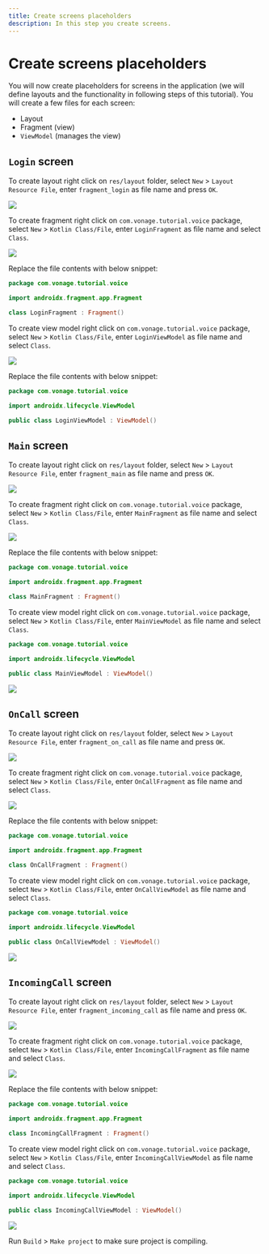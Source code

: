 ```yaml
---
title: Create screens placeholders
description: In this step you create screens.
---
```


# Create screens placeholders

You will now create placeholders for screens in the application (we will define layouts and the functionality in following steps of this tutorial). You will create a few files for each screen:

- Layout
- Fragment (view)
- `ViewModel` (manages the view)

## `Login` screen

To create layout right click on `res/layout` folder, select `New` > `Layout Resource File`, enter `fragment_login` as file name and press `OK`.

![](public/screenshots/tutorials/client-sdk/android-shared/layout-resource.png)

To create fragment right click on `com.vonage.tutorial.voice` package, select `New` > `Kotlin Class/File`, enter `LoginFragment` as file name and select `Class`.

![](public/screenshots/tutorials/client-sdk/android-shared/voice-package.png)

Replace the file contents with below snippet:

```kotlin
package com.vonage.tutorial.voice

import androidx.fragment.app.Fragment

class LoginFragment : Fragment()
```

To create view model right click on `com.vonage.tutorial.voice` package, select `New` > `Kotlin Class/File`, enter `LoginViewModel` as file name and select `Class`.

![](public/screenshots/tutorials/client-sdk/android-shared/voice-package.png)

Replace the file contents with below snippet:

```kotlin
package com.vonage.tutorial.voice

import androidx.lifecycle.ViewModel

public class LoginViewModel : ViewModel()
```

## `Main` screen

To create layout right click on `res/layout` folder, select `New` > `Layout Resource File`, enter `fragment_main` as file name and press `OK`.

![](public/screenshots/tutorials/client-sdk/android-shared/layout-resource.png)

To create fragment right click on `com.vonage.tutorial.voice` package, select `New` > `Kotlin Class/File`, enter `MainFragment` as file name and select `Class`.

![](public/screenshots/tutorials/client-sdk/android-shared/voice-package.png)

Replace the file contents with below snippet:

```kotlin
package com.vonage.tutorial.voice

import androidx.fragment.app.Fragment

class MainFragment : Fragment()
```

To create view model right click on `com.vonage.tutorial.voice` package, select `New` > `Kotlin Class/File`, enter `MainViewModel` as file name and select `Class`.

```kotlin
package com.vonage.tutorial.voice

import androidx.lifecycle.ViewModel

public class MainViewModel : ViewModel()
```

![](public/screenshots/tutorials/client-sdk/android-shared/voice-package.png)

## `OnCall` screen 

To create layout right click on `res/layout` folder, select `New` > `Layout Resource File`, enter `fragment_on_call` as file name and press `OK`.

![](public/screenshots/tutorials/client-sdk/android-shared/layout-resource.png)

To create fragment right click on `com.vonage.tutorial.voice` package, select `New` > `Kotlin Class/File`, enter `OnCallFragment` as file name and select `Class`.

![](public/screenshots/tutorials/client-sdk/android-shared/voice-package.png)

Replace the file contents with below snippet:

```kotlin
package com.vonage.tutorial.voice

import androidx.fragment.app.Fragment

class OnCallFragment : Fragment()
```

To create view model right click on `com.vonage.tutorial.voice` package, select `New` > `Kotlin Class/File`, enter `OnCallViewModel` as file name and select `Class`.

```kotlin
package com.vonage.tutorial.voice

import androidx.lifecycle.ViewModel

public class OnCallViewModel : ViewModel()
```

![](public/screenshots/tutorials/client-sdk/android-shared/voice-package.png)

## `IncomingCall` screen 

To create layout right click on `res/layout` folder, select `New` > `Layout Resource File`, enter `fragment_incoming_call` as file name and press `OK`.

![](public/screenshots/tutorials/client-sdk/android-shared/layout-resource.png)

To create fragment right click on `com.vonage.tutorial.voice` package, select `New` > `Kotlin Class/File`, enter `IncomingCallFragment` as file name and select `Class`.

![](public/screenshots/tutorials/client-sdk/android-shared/voice-package.png)

Replace the file contents with below snippet:

```kotlin
package com.vonage.tutorial.voice

import androidx.fragment.app.Fragment

class IncomingCallFragment : Fragment()
```

To create view model right click on `com.vonage.tutorial.voice` package, select `New` > `Kotlin Class/File`, enter `IncomingCallViewModel` as file name and select `Class`.

```kotlin
package com.vonage.tutorial.voice

import androidx.lifecycle.ViewModel

public class IncomingCallViewModel : ViewModel()
```

![](public/screenshots/tutorials/client-sdk/android-shared/voice-package.png)

Run `Build` > `Make project` to make sure project is compiling.

